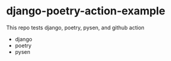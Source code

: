 # django-poetry-action-example

This repo tests django, poetry, pysen, and github action

- django
- poetry
- pysen

